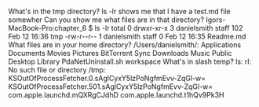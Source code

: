 What's in the tmp directory?
ls -lr shows me that I have a test.md file somewher
Can you show me what files are in that directory?
Igors-MacBook-Pro:chapter_6 $ ls -lr
total 0
drwxr-xr-x  3 danielsmith  staff  102 Feb 12 16:36 tmp
-rw-r--r--  1 danielsmith  staff    0 Feb 12 16:35 Readme.md
What files are in your home directory?
/Users/danielsmith/:
Applications       Documents          Movies             Pictures
BitTorrent Sync    Downloads          Music              Public
Desktop            Library            PdaNetUninstall.sh workspace
What's in slash temp?
ls: rl: No such file or directory
/tmp:
KSOutOfProcessFetcher.0.sAglCyxY5lzPoNgfmEvv-ZqGl-w=
KSOutOfProcessFetcher.501.sAglCyxY5lzPoNgfmEvv-ZqGl-w=
com.apple.launchd.mQXRgCJdhD
com.apple.launchd.t1hQv9Pk3H
